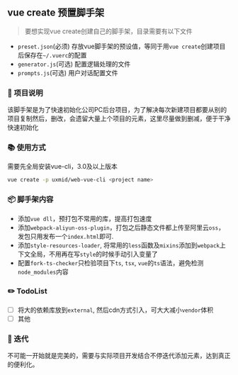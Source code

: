 ## vue create 预置脚手架
> 要想实现vue create创建自己的脚手架，目录需要有以下文件
* `preset.json`(必须)   存放vue脚手架的预设值，等同于用`vue create`创建项目后保存在`~/.vuerc`的配置
* `generator.js`(可选)  配置逻辑处理的文件
* `prompts.js`(可选)    用户对话配置文件

### 🐋 项目说明
该脚手架是为了快速初始化公司PC后台项目，为了解决每次新建项目都要从别的项目复制然后，删改，会遗留大量上个项目的元素，这里尽量做到删减，便于干净快速初始化

### 📚 使用方式
需要先全局安装vue-cli，3.0及以上版本
```bash
vue create -p uxmid/web-vue-cli <project name>
```

### 📦 脚手架内容
* 添加`vue dll`，预打包不常用的库，提高打包速度
* 添加`webpack-aliyun-oss-plugin`，打包之后静态文件都上传至阿里云`oss`，发包只用发布一个`index.html`即可.
* 添加`style-resources-loader`, 将常用的`less`函数及`mixins`添加到`webpack`上下文全局，不用再在写`style`的时候手动引入变量了
* 配置`fork-ts-checker`只检验项目下`ts`, `tsx`, `vue`的`ts`语法，避免检测`node_modules`内容

### ✏️ TodoList
- [ ] 将大的依赖库放到`external`, 然后cdn方式引入，可大大减小`vendor`体积
- [ ] 其他

### 🙋 迭代
不可能一开始就是完美的，需要与实际项目开发结合不停迭代添加元素，达到真正的便利化。
